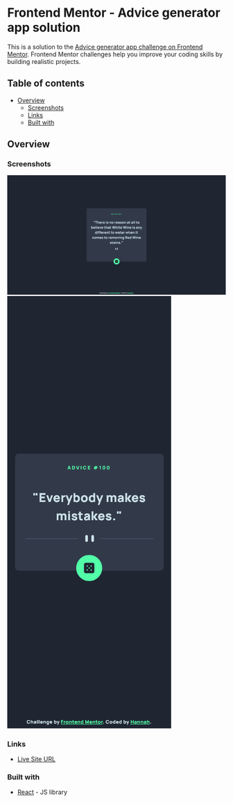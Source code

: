 # Frontend Mentor - Advice generator app solution

This is a solution to the [Advice generator app challenge on Frontend Mentor](https://www.frontendmentor.io/challenges/advice-generator-app-QdUG-13db). Frontend Mentor challenges help you improve your coding skills by building realistic projects.

## Table of contents

- [Overview](#overview)
  - [Screenshots](#screenshots)
  - [Links](#links)
  - [Built with](#built-with)

## Overview

### Screenshots
![Desktop](screenshots/desktop.png)
![Mobile](screenshots/mobile.png)

### Links

- [Live Site URL](https://hannahshiels.github.io/advice-generator-app/)

### Built with

- [React](https://reactjs.org/) - JS library